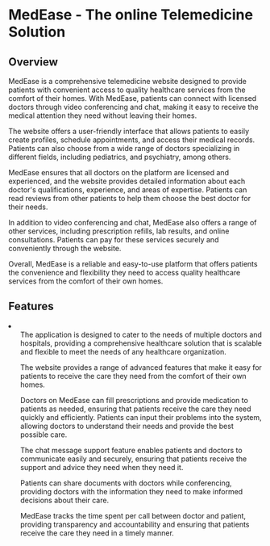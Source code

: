 <h1>MedEase - The online Telemedicine Solution </h1>

<h2> Overview </h2>

<p>MedEase is a comprehensive telemedicine website designed to provide patients with convenient access to quality healthcare services from the comfort of their homes. With MedEase, patients can connect with licensed doctors through video conferencing and chat, making it easy to receive the medical attention they need without leaving their homes.

The website offers a user-friendly interface that allows patients to easily create profiles, schedule appointments, and access their medical records. Patients can also choose from a wide range of doctors specializing in different fields, including pediatrics, and psychiatry, among others.

MedEase ensures that all doctors on the platform are licensed and experienced, and the website provides detailed information about each doctor's qualifications, experience, and areas of expertise. Patients can read reviews from other patients to help them choose the best doctor for their needs.

In addition to video conferencing and chat, MedEase also offers a range of other services, including prescription refills, lab results, and online consultations. Patients can pay for these services securely and conveniently through the website.

Overall, MedEase is a reliable and easy-to-use platform that offers patients the convenience and flexibility they need to access quality healthcare services from the comfort of their own homes.</p>

<h2> Features </h2>
<li>
    <ul>The application is designed to cater to the needs of multiple doctors and hospitals, providing a comprehensive healthcare solution that is scalable and flexible to meet the needs of any healthcare organization.</ul>
    <ul>The website provides a range of advanced features that make it easy for patients to receive the care they need from the comfort of their own homes.
  </ul>
  <ul>
Doctors on MedEase can fill prescriptions and provide medication to patients as needed, ensuring that patients receive the care they need quickly and efficiently. Patients can input their problems into the system, allowing doctors to understand their needs and provide the best possible care.
  </ul>
  <ul>The chat message support feature enables patients and doctors to communicate easily and securely, ensuring that patients receive the support and advice they need when they need it.</ul>
  <ul>Patients can share documents with doctors while conferencing, providing doctors with the information they need to make informed decisions about their care.</ul>
  <ul>MedEase tracks the time spent per call between doctor and patient, providing transparency and accountability and ensuring that patients receive the care they need in a timely manner.</ul>
  </li>


